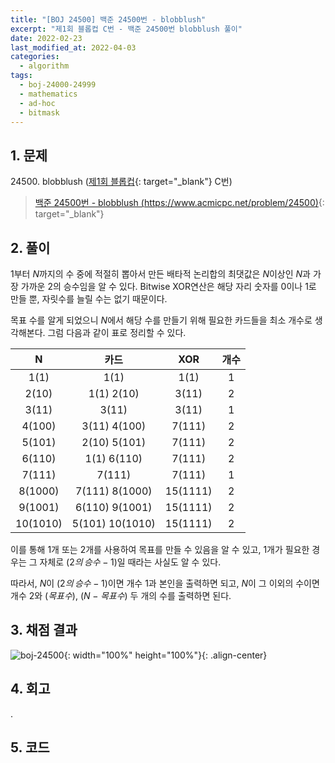 ```yaml
---
title: "[BOJ 24500] 백준 24500번 - blobblush"
excerpt: "제1회 블롭컵 C번 - 백준 24500번 blobblush 풀이"
date: 2022-02-23
last_modified_at: 2022-04-03
categories:
  - algorithm
tags:
  - boj-24000-24999
  - mathematics
  - ad-hoc
  - bitmask
---
```


## 1. 문제
$24500$. blobblush ([제1회 블롭컵](https://burningfalls.github.io/contest/blobcup1-baekjoon-contest/){: target="_blank"} C번)

> [백준 24500번 - blobblush (https://www.acmicpc.net/problem/24500)](https://www.acmicpc.net/problem/24500){: target="_blank"}

## 2. 풀이

$1$부터 $N$까지의 수 중에 적절히 뽑아서 만든 배타적 논리합의 최댓값은 $N$이상인 $N$과 가장 가까운 $2$의 승수임을 알 수 있다. Bitwise XOR연산은 해당 자리 숫자를 $0$이나 $1$로 만들 뿐, 자릿수를 늘릴 수는 없기 때문이다. 

목표 수를 알게 되었으니 $N$에서 해당 수를 만들기 위해 필요한 카드들을 최소 개수로 생각해본다. 그럼 다음과 같이 표로 정리할 수 있다.

|N|카드|XOR|개수|
|:---:|:---:|:---:|:---:|
|1(1)|1(1)|1(1)|1|
|2(10)|1(1) 2(10)|3(11)|2|
|3(11)|3(11)|3(11)|1|
|4(100)|3(11) 4(100)|7(111)|2|
|5(101)|2(10) 5(101)|7(111)|2|
|6(110)|1(1) 6(110)|7(111)|2|
|7(111)|7(111)|7(111)|1|
|8(1000)|7(111) 8(1000)|15(1111)|2|
|9(1001)|6(110) 9(1001)|15(1111)|2|
|10(1010)|5(101) 10(1010)|15(1111)|2|

이를 통해 $1$개 또는 $2$개를 사용하여 목표를 만들 수 있음을 알 수 있고, $1$개가 필요한 경우는 그 자체로 $(2의\,승수 - 1)$일 때라는 사실도 알 수 있다. 

따라서, $N$이 $(2의\,승수 - 1)$이면 개수 $1$과 본인을 출력하면 되고, $N$이 그 이외의 수이면 개수 $2$와 $(목표 수)$, $(N - 목표 수)$ 두 개의 수를 출력하면 된다.


## 3. 채점 결과

![boj-24500](https://user-images.githubusercontent.com/30232837/161427017-05092e65-3f1d-4406-bd5f-46c5611eac70.png "boj-24500"){: width="100%" height="100%"}{: .align-center}

## 4. 회고

.

## 5. 코드

<script src="https://gist.github.com/BurningFalls/7b0534e76ab0d98d9c0939283d2ffa72.js"></script>